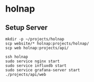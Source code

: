 # holnap

## Setup Server

```
mkdir -p ~/projects/holnap
scp website/* holnap:projects/holnap/
scp web holnap:projects/api/
```

```
ssh holnap
sudo service nginx start
sudo service influxdb start
sudo service grafana-server start
./projects/api/web
```
